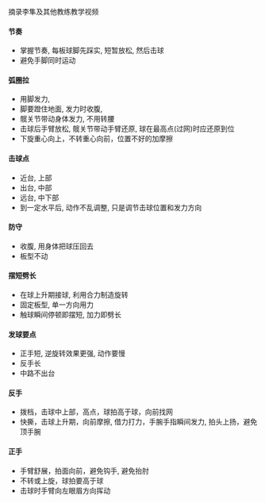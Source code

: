 摘录李隼及其他教练教学视频

#### 节奏
- 掌握节奏, 每板球脚先踩实, 短暂放松, 然后击球
- 避免手脚同时运动

#### 弧圈拉
- 用脚发力, 
- 脚要蹬住地面, 发力时收腹, 
- 髋关节带动身体发力, 不用转腰
- 击球后手臂放松, 髋关节带动手臂还原, 球在最高点(过网)时应还原到位
- 下旋重心向上，不转重心向前，位置不好的加摩擦 

#### 击球点
- 近台, 上部
- 出台, 中部
- 远台, 中下部
- 到一定水平后, 动作不乱调整, 只是调节击球位置和发力方向

#### 防守
- 收腹, 用身体把球压回去
- 板型不动

#### 摆短劈长
- 在球上升期接球, 利用合力制造旋转 
- 固定板型, 单一方向用力
- 触球瞬间停顿即摆短, 加力即劈长

#### 发球要点
- 正手短, 逆旋转效果更强, 动作要慢
- 反手长
- 中路不出台

#### 反手
- 拨档，击球中上部，高点，球拍高于球，向前找网
- 快撕，击球上升期，向前摩擦, 借力打力，手腕手指瞬间发力, 拍头上扬，避免顶手腕

#### 正手
- 手臂舒展，拍面向前，避免钩手, 避免抬肘
- 不转或上旋，球拍要高于球
- 击球时手臂向左眼眉方向挥动
